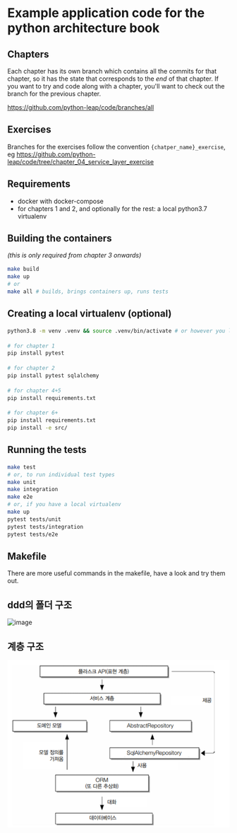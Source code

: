 # Example application code for the python architecture book

## Chapters

Each chapter has its own branch which contains all the commits for that chapter,
so it has the state that corresponds to the _end_ of that chapter.  If you want
to try and code along with a chapter, you'll want to check out the branch for the
previous chapter.

https://github.com/python-leap/code/branches/all


## Exercises

Branches for the exercises follow the convention `{chatper_name}_exercise`, eg 
https://github.com/python-leap/code/tree/chapter_04_service_layer_exercise


## Requirements

* docker with docker-compose
* for chapters 1 and 2, and optionally for the rest: a local python3.7 virtualenv


## Building the containers

_(this is only required from chapter 3 onwards)_

```sh
make build
make up
# or
make all # builds, brings containers up, runs tests
```

## Creating a local virtualenv (optional)

```sh
python3.8 -m venv .venv && source .venv/bin/activate # or however you like to create virtualenvs

# for chapter 1
pip install pytest 

# for chapter 2
pip install pytest sqlalchemy

# for chapter 4+5
pip install requirements.txt

# for chapter 6+
pip install requirements.txt
pip install -e src/
```

<!-- TODO: use a make pipinstall command -->


## Running the tests

```sh
make test
# or, to run individual test types
make unit
make integration
make e2e
# or, if you have a local virtualenv
make up
pytest tests/unit
pytest tests/integration
pytest tests/e2e
```

## Makefile

There are more useful commands in the makefile, have a look and try them out.


## ddd의 폴더 구조
<img width="250" height="500" alt="image" src="https://github.com/user-attachments/assets/33db50ff-8de8-4aac-a944-fc0ef0a78012" />


## 계층 구조
![alt text](image.png)
